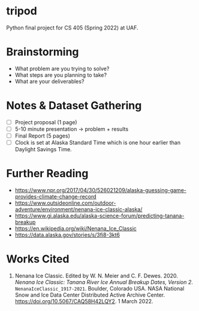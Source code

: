 # tripod
Python final project for CS 405 (Spring 2022) at UAF.

# Brainstorming
- What problem are you trying to solve?
- What steps are you planning to take?
- What are your deliverables?

# Notes & Dataset Gathering
- [ ] Project proposal (1 page)
- [ ] 5-10 minute presentation → problem + results
- [ ] Final Report (5 pages)
- [ ] Clock is set at Alaska Standard Time which is one hour earlier than Daylight Savings Time.

# Further Reading
- https://www.npr.org/2017/04/30/526021209/alaska-guessing-game-provides-climate-change-record
- https://www.outsideonline.com/outdoor-adventure/environment/nenana-ice-classic-alaska/
- https://www.gi.alaska.edu/alaska-science-forum/predicting-tanana-breakup
- https://en.wikipedia.org/wiki/Nenana_Ice_Classic
- https://data.alaska.gov/stories/s/3fi8-3kt6

# Works Cited
1. Nenana Ice Classic. Edited by W. N. Meier and C. F. Dewes. 2020. _Nenana Ice Classic: Tanana River Ice Annual Breakup Dates, Version 2_. `NenanaIceClassic_1917-2021`. Boulder, Colorado USA. NASA National Snow and Ice Data Center Distributed Active Archive Center. https://doi.org/10.5067/CAQ58H42LQY2. 1 March 2022.
